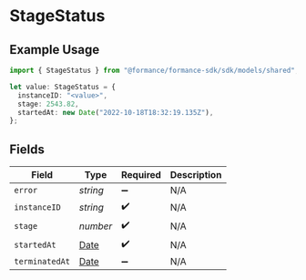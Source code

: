 # StageStatus

## Example Usage

```typescript
import { StageStatus } from "@formance/formance-sdk/sdk/models/shared";

let value: StageStatus = {
  instanceID: "<value>",
  stage: 2543.82,
  startedAt: new Date("2022-10-18T18:32:19.135Z"),
};
```

## Fields

| Field                                                                                         | Type                                                                                          | Required                                                                                      | Description                                                                                   |
| --------------------------------------------------------------------------------------------- | --------------------------------------------------------------------------------------------- | --------------------------------------------------------------------------------------------- | --------------------------------------------------------------------------------------------- |
| `error`                                                                                       | *string*                                                                                      | :heavy_minus_sign:                                                                            | N/A                                                                                           |
| `instanceID`                                                                                  | *string*                                                                                      | :heavy_check_mark:                                                                            | N/A                                                                                           |
| `stage`                                                                                       | *number*                                                                                      | :heavy_check_mark:                                                                            | N/A                                                                                           |
| `startedAt`                                                                                   | [Date](https://developer.mozilla.org/en-US/docs/Web/JavaScript/Reference/Global_Objects/Date) | :heavy_check_mark:                                                                            | N/A                                                                                           |
| `terminatedAt`                                                                                | [Date](https://developer.mozilla.org/en-US/docs/Web/JavaScript/Reference/Global_Objects/Date) | :heavy_minus_sign:                                                                            | N/A                                                                                           |